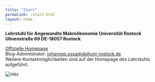 ```yaml
---
title: "Start"
permalink: /start.html
layout: home
---
```

**Lehrstuhl für Angewandte Makroökonomie
Universität Rostock
Ulmenstraße 69
DE-18057 Rostock**

<a href="https://www.vwl.uni-rostock.de/institut/professuren-i/angewandte-makrooekonomie-prof-dr-britta-gehrke/">Offizielle Homepage</a> <br>
Blog-Administrator: johannes.ossadnik@uni-rostock.de<br>
Weitere Kontaktmöglichkeiten sind auf der Homepage des Lehrstuhls aufgeführt.

<img src="https://hitcounter.pythonanywhere.com/count/tag.svg?url=https%3A%2F%2Fgithub.com%2Fbrentvollebregt%2Fhit-counter" alt="Hits">
